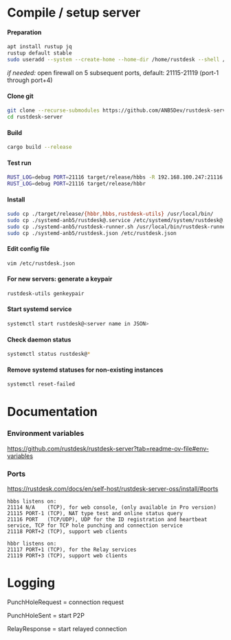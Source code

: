 # Compile / setup server

#### Preparation
```bash
apt install rustup jq
rustup default stable
sudo useradd --system --create-home --home-dir /home/rustdesk --shell /usr/bin/bash rustdesk
```
*if needed:* open firewall on 5 subsequent ports, default: 21115-21119 (port-1 through port+4)

#### Clone git
```bash
git clone --recurse-submodules https://github.com/ANB5Dev/rustdesk-server.git
cd rustdesk-server
```

#### Build
```bash
cargo build --release
```

#### Test run
```bash
RUST_LOG=debug PORT=21116 target/release/hbbs -R 192.168.100.247:21116 -r 192.168.100.247:21117
RUST_LOG=debug PORT=21116 target/release/hbbr
```

#### Install
```bash
sudo cp ./target/release/{hbbr,hbbs,rustdesk-utils} /usr/local/bin/
sudo cp ./systemd-anb5/rustdesk@.service /etc/systemd/system/rustdesk@.service
sudo cp ./systemd-anb5/rustdesk-runner.sh /usr/local/bin/rustdesk-runner.sh
sudo cp ./systemd-anb5/rustdesk.json /etc/rustdesk.json
```

#### Edit config file
```bash
vim /etc/rustdesk.json
```

#### For new servers: generate a keypair
```bash
rustdesk-utils genkeypair
```

#### Start systemd service
```bash
systemctl start rustdesk@<server name in JSON>
```

#### Check daemon status
```bash
systemctl status rustdesk@*
```

#### Remove systemd statuses for non-existing instances
```bash
systemctl reset-failed
```

# Documentation

### Environment variables
https://github.com/rustdesk/rustdesk-server?tab=readme-ov-file#env-variables

### Ports
https://rustdesk.com/docs/en/self-host/rustdesk-server-oss/install/#ports

	hbbs listens on:
	21114 N/A    (TCP), for web console, (only available in Pro version)
	21115 PORT-1 (TCP), NAT type test and online status query
	21116 PORT   (TCP/UDP), UDP for the ID registration and heartbeat service, TCP for TCP hole punching and connection service
	21118 PORT+2 (TCP), support web clients

	hbbr listens on:
	21117 PORT+1 (TCP), for the Relay services
	21119 PORT+3 (TCP), support web clients

# Logging

PunchHoleRequest = connection request

PunchHoleSent = start P2P

RelayResponse = start relayed connection

<!--
# Outdated / backup

sudo chown -R rustdesk:rustdesk /home/rustdesk /etc/rustdesk.json /usr/local/bin/rustdesk-runner.sh
sudo chmod 750 /usr/local/bin/rustdesk-runner.sh

RUST_LOG=debug KEY=Kbxy... PORT=21116 ALWAYS_USE_RELAY=N DB_URL=rustdesk.ASCI-demo.sqlite3 SERVERNAME="ASCI-test" LOGURL="https://...?token=..." LOGVERBOSE=Y ~/rustdesk-server/target/release/hbbs -r 192.168.100.247:21116 -R 192.168.100.247:21117
RUST_LOG=debug KEY=Kbxy... PORT=21116 SINGLE_BANDWIDTH=100 TOTAL_BANDWIDTH=200 LIMIT_SPEED=200 ~/rustdesk-server/target/release/hbbr

## link to our fork of hbb_common
cd libs/hbb_common
git remote set-url origin https://github.com/ANB5Dev/hbb_common.git
cd ../..
git config -f .gitmodules submodule.libs/hbb_common.url https://github.com/ANB5Dev/hbb_common
git submodule update --remote libs/hbb_common
git add .gitmodules libs/hbb_common
git commit -m "Updated hbb_common submodule to forked version"
git push origin master
-->
